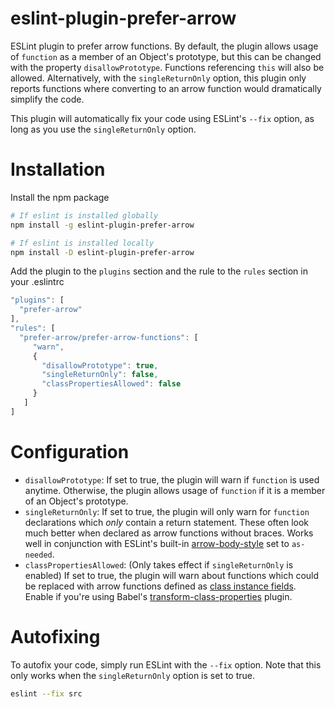 # eslint-plugin-prefer-arrow

ESLint plugin to prefer arrow functions. By default, the plugin allows usage of
`function` as a member of an Object's prototype, but this can be changed with
the property `disallowPrototype`. Functions referencing `this` will also be
allowed. Alternatively, with the `singleReturnOnly` option, this plugin only
reports functions where converting to an arrow function would dramatically
simplify the code.

This plugin will automatically fix your code using ESLint's `--fix` option, as
long as you use the `singleReturnOnly` option.

# Installation

Install the npm package

```bash
# If eslint is installed globally
npm install -g eslint-plugin-prefer-arrow

# If eslint is installed locally
npm install -D eslint-plugin-prefer-arrow
```

Add the plugin to the `plugins` section and the rule to the `rules` section in
your .eslintrc

```js
"plugins": [
  "prefer-arrow"
],
"rules": [
  "prefer-arrow/prefer-arrow-functions": [
     "warn",
     {
       "disallowPrototype": true,
       "singleReturnOnly": false,
       "classPropertiesAllowed": false
     }
   ]
]
```

# Configuration

- `disallowPrototype`: If set to true, the plugin will warn if `function` is
  used anytime. Otherwise, the plugin allows usage of `function` if it is a
  member of an Object's prototype.
- `singleReturnOnly`: If set to true, the plugin will only warn for `function`
  declarations which _only_ contain a return statement. These often look much
  better when declared as arrow functions without braces. Works well in
  conjunction with ESLint's built-in
  [arrow-body-style](http://eslint.org/docs/rules/arrow-body-style) set to
  `as-needed`.
- `classPropertiesAllowed`: (Only takes effect if `singleReturnOnly` is enabled)
  If set to true, the plugin will warn about functions which could be replaced
  with arrow functions defined as
  [class instance fields](https://github.com/jeffmo/es-class-static-properties-and-fields).
  Enable if you're using Babel's
  [transform-class-properties](https://babeljs.io/docs/plugins/transform-class-properties/)
  plugin.

# Autofixing

To autofix your code, simply run ESLint with the `--fix` option. Note that this
only works when the `singleReturnOnly` option is set to true.

```bash
eslint --fix src
```
